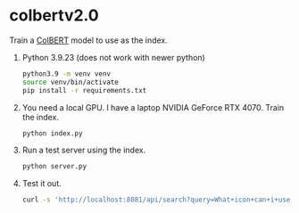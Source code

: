 # colbertv2.0

Train a [ColBERT](https://huggingface.co/colbert-ir/colbertv2.0) model to use as the index.

1. Python 3.9.23 (does not work with newer python)

    ```bash
    python3.9 -m venv venv
    source venv/bin/activate
    pip install -r requirements.txt
    ```

2. You need a local GPU. I have a laptop NVIDIA GeForce RTX 4070. Train the index.

    ```bash
    python index.py
    ```

3. Run a test server using the index.

    ```bash
    python server.py
    ```

4. Test it out.

    ```bash
    curl -s 'http://localhost:8081/api/search?query=What+icon+can+i+use+for+Quay&k=3' | jq .
    ```
